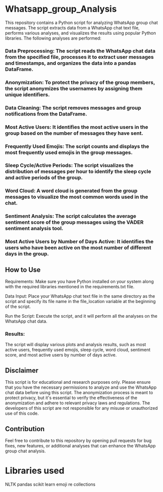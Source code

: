 # Whatsapp_group_Analysis
This repository contains a Python script for analyzing WhatsApp group chat messages. The script extracts data from a WhatsApp chat text file, performs various analyses, and visualizes the results using popular Python libraries. The following analyses are performed:

### Data Preprocessing: The script reads the WhatsApp chat data from the specified file, processes it to extract user messages and timestamps, and organizes the data into a pandas DataFrame.

### Anonymization: To protect the privacy of the group members, the script anonymizes the usernames by assigning them unique identifiers.

### Data Cleaning: The script removes <Media omitted> messages and group notifications from the DataFrame.

### Most Active Users: It identifies the most active users in the group based on the number of messages they have sent.

### Frequently Used Emojis: The script counts and displays the most frequently used emojis in the group messages.

### Sleep Cycle/Active Periods: The script visualizes the distribution of messages per hour to identify the sleep cycle and active periods of the group.

### Word Cloud: A word cloud is generated from the group messages to visualize the most common words used in the chat.

### Sentiment Analysis: The script calculates the average sentiment score of the group messages using the VADER sentiment analysis tool.

### Most Active Users by Number of Days Active: It identifies the users who have been active on the most number of different days in the group.

## How to Use
Requirements: Make sure you have Python installed on your system along with the required libraries mentioned in the requirements.txt file.

 Data Input: Place your WhatsApp chat text file in the same directory as the script and specify its file name in the file_location variable at the beginning of the script.

Run the Script: Execute the script, and it will perform all the analyses on the WhatsApp chat data.

### Results: 
The script will display various plots and analysis results, such as most active users, frequently used emojis, sleep cycle, word cloud, sentiment score, and most active users by number of days active.

## Disclaimer
This script is for educational and research purposes only. Please ensure that you have the necessary permissions to analyze and use the WhatsApp chat data before using this script. The anonymization process is meant to protect privacy, but it's essential to verify the effectiveness of the anonymization and adhere to relevant privacy laws and regulations. The developers of this script are not responsible for any misuse or unauthorized use of this code.

## Contribution
Feel free to contribute to this repository by opening pull requests for bug fixes, new features, or additional analyses that can enhance the WhatsApp group chat analysis.
# Libraries used
NLTK
pandas
scikit learn
emoji
re
collections
